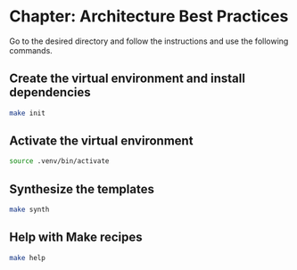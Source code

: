 # Chapter: Architecture Best Practices

Go to the desired directory and follow the instructions and use the following commands.

## Create the virtual environment and install dependencies

```bash
make init
```

## Activate the virtual environment

```bash
source .venv/bin/activate
```

## Synthesize the templates

```bash
make synth
```

## Help with Make recipes

```bash
make help
```
